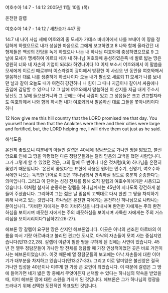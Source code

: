 여호수아 14:7 - 14:12 
2005년 11월 10일 (목)

온전한 갈렙



여호수아 14:7 - 14:12 / 새찬송가 447 장


14:7 내 나이 사십 세에 여호와의 종 모세가 가데스 바네아에서 나를 보내어 이 땅을 정탐하게 하였으므로 내가 성실한 마음으로 그에게 보고하였고 8 나와 함께 올라갔던 내 형제들은 백성의 간담을 녹게 하였으나 나는 내 하나님 여호와께 충성하였으므로 9 그 날에 모세가 맹세하여 이르되 네가 내 하나님 여호와께 충성하였은즉 네 발로 밟는 땅은 영원히 너와 네 자손의 기업이 되리라 하였나이다 10 이제 보소서 여호와께서 이 말씀을 모세에게 이르신 때로부터 이스라엘이 광야에서 방황한 이 사십오 년 동안을 여호와께서 말씀하신 대로 나를 생존하게 하셨나이다 오늘 내가 팔십오 세로되 11 모세가 나를 보내던 날과 같이 오늘도 내가 여전히 강건하니 내 힘이 그 때나 지금이나 같아서 싸움에나 출입에 감당할 수 있으니 12 그 날에 여호와께서 말씀하신 이 산지를 지금 내게 주소서 당신도 그 날에 들으셨거니와 그 곳에는 아낙 사람이 있고 그 성읍들은 크고 견고할지라도 여호와께서 나와 함께 하시면 내가 여호와께서 말씀하신 대로 그들을 쫓아내리이다 하니 

12 Now give me this hill country that the LORD promised me that day. You yourself heard then that the Anakites were there and their cities were large and fortified, but, the LORD helping me, I will drive them out just as he said.

해석도움





온전히 좇았으니 
여분네의 아들인 갈렙은 40세에 정탐꾼으로 가나안 땅을 밟았고, 불신앙으로 인해 그 땅을 악평했던 다른 정탐꾼들과는 달리 믿음의 고백을 했던 사람입니다. 그가 그렇게 할 수 있었던 것은, 그의 말에 두 번이나 나온 것처럼(8,9) 하나님을 온전히 좇았기 때문입니다. ‘온전히 좇았다’는 표현에 사용된 원어는 민수기, 신명기, 여호수아서에만 나오는 독특한 단어로 이것은 ‘하나님께서 만족하실 정도로 충분히 순종한다’는 의미입니다. 그리고 이 단어는 성경 전체를 통해 오직 갈렙과 여호수아에게만 사용되고 있습니다. 이처럼 철저히 순종하는 갈렙을 하나님께서는 45년이 지나도록 강건하게 붙들어 주셨습니다. 그리하여 그는 젊은 날 믿음의 고백대로 다시 한번 그 땅을 차지하기 위해 나서고 있는 것입니다. 하나님은 온전한 자에게는 온전하신 하나님으로 나타나는 분이십니다. “자비한 자에게는 주의 자비하심을 나타내시며 완전한 자에게는 주의 완전하심을 보이시며 깨끗한 자에게는 주의 깨끗하심을 보이시며 사특한 자에게는 주의 거스리심을 보이시리이다”(삼하22:26-27). 

헤브론 땅 
갈렙이 요구한 땅은 산지인 헤브론입니다. 이곳은 아낙의 선조인 아르바의 이름을 따서 기럇 아르바라고 불리던 견고한 도시로, 아낙의 자손들이 모여 사는 중심지였습니다(민13:22,28). 갈렙이 이같이 험한 땅을 구하게 된 것에는 사연이 있습니다. 45년 전 열두 정탐꾼들이 가나안 땅 전체를 정탐할 때 가장 인상적이었던 곳은 바로 거인이 사는 헤브론이었습니다. 이것 때문에 열 정탐꾼들의 보고에는 아낙 자손들에 대한 이야기가 대부분을 차지하고 있습니다(민13:27-33). 그리고 이로 말미암은 불신앙은 결국 가나안 입성을 40년이나 미루게 한 가장 큰 요인이 되었습니다. 이 때문에 갈렙은 그 땅에 들어가면 네가 밟은 땅 중에서 무엇이든지 선택할 수 있다는 하나님의 약속을 받았을 때, 이미 헤브론 땅에 대한 소원을 가지게 된 것입니다. 헤브론은 그가 하나님의 영광을 드러내기 위해 선택한 도전적인 목표였던 것입니다.
